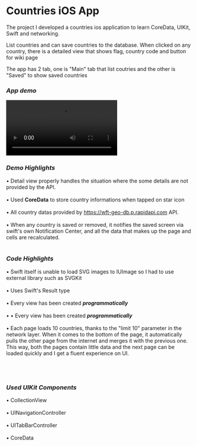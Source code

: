 # Countries iOS App

The project I developed a countries ios application to learn CoreData, UIKit, Swift and networking.

List countries and can save countries to the database. When clicked on any country, there is a detailed view that shows flag, country code and button for wiki page

The app has 2 tab, one is "Main" tab that list coutries and the other is "Saved" to show saved countries




### *App demo*
<video src="https://user-images.githubusercontent.com/47990723/193879883-b7cad5d4-45b0-4c78-bcd4-31b1f8325810.mp4" controls="controls" style="max-width: 730px;"> </video>

### *Demo Highlights*
• Detail view properly handles the situation where the some details are not provided by the API. <br /><br />
• Used **CoreData** to store country informations when tapped on star icon <br /><br />
• All country datas provided by https://wft-geo-db.p.rapidapi.com API. <br/><br/>
• When any country is saved or removed, it notifies the saved screen via swift's own Notification Center, and all the data that makes up the page and cells are recalculated. <br/><br/>

### *Code Highlights*
• Swift itself is unable to load SVG images to IUImage so I had to use external library such as SVGKit  <br /><br />
• Uses Swift's Result type <br /><br />
• Every view has been created ***programmatically*** <br /><br />
• • Every view has been created ***programmatically*** <br /><br />
• Each page loads 10 countries, thanks to the "limit 10" parameter in the network layer. 
When it comes to the bottom of the page, it automatically pulls the other page from the internet and merges it with the previous one. 
This way, both the pages contain little data and the next page can be loaded quickly and I get a fluent experience on UI. <br /><br /> <br /><br />

### *Used UIKit Components*
• CollectionView <br /><br />
• UINavigationController <br /><br />
• UITabBarController <br /><br />
• CoreData <br /><br />
